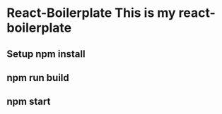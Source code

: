 # React-Boilerplate This is my react-boilerplate

## Setup npm install

## npm run build

## npm start
